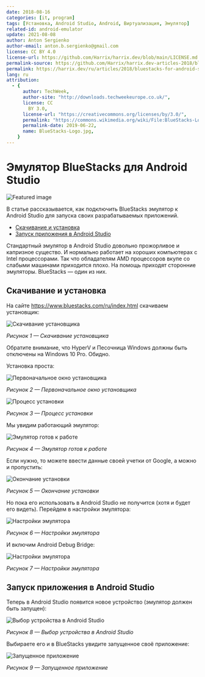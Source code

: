 ```yaml
---
date: 2018-08-16
categories: [it, program]
tags: [Установка, Android Studio, Android, Виртуализация, Эмулятор]
related-id: android-emulator
update: 2021-08-08
author: Anton Sergienko
author-email: anton.b.sergienko@gmail.com
license: CC BY 4.0
license-url: https://github.com/Harrix/harrix.dev/blob/main/LICENSE.md
permalink-source: https://github.com/Harrix/harrix.dev-articles-2018/blob/main/bluestacks-for-android-studio/bluestacks-for-android-studio.md
permalink: https://harrix.dev/ru/articles/2018/bluestacks-for-android-studio/
lang: ru
attribution:
  - {
      author: TechWeek,
      author-site: "http://downloads.techweekeurope.co.uk/",
      license: CC
        BY 3.0,
      license-url: "https://creativecommons.org/licenses/by/3.0/",
      permalink: "https://commons.wikimedia.org/wiki/File:BlueStacks-Logo.jpg",
      permalink-date: 2019-06-22,
      name: BlueStacks-Logo.jpg,
    }
---
```


# Эмулятор BlueStacks для Android Studio

![Featured image](featured-image.svg)

В статье рассказывается, как подключить BlueStacks эмулятор к Android Studio для запуска своих разрабатываемых приложений.

- [Скачивание и установка](#скачивание-и-установка)
- [Запуск приложения в Android Studio](#запуск-приложения-в-android-studio)

Стандартный эмулятор в Android Studio довольно прожорливое и капризное существо. И нормально работает на хороших компьютерах с Intel процессорами. Так что обладателям AMD процессоров вкупе со слабыми машинами приходится плохо. На помощь приходят сторонние эмуляторы. BlueStacks — один из них.

## Скачивание и установка

На сайте <https://www.bluestacks.com/ru/index.html> скачиваем установщик:

![Скачивание установщика](img/download.png)

_Рисунок 1 — Скачивание установщика_

Обратите внимание, что HyperV и Песочница Windows должны быть отключены на Windows 10 Pro. Обидно.

Установка проста:

![Первоначальное окно установщика](img/install_01.png)

_Рисунок 2 — Первоначальное окно установщика_

![Процесс установки](img/install_02.png)

_Рисунок 3 — Процесс установки_

Мы увидим работающий эмулятор:

![Эмулятор готов к работе](img/blue-stacks.png)

_Рисунок 4 — Эмулятор готов к работе_

Если нужно, то можете ввести данные своей учетки от Google, а можно и пропустить:

![Окончание установки](img/install_03.png)

_Рисунок 5 — Окончание установки_

Но пока его использовать в Android Studio не получится (хотя и будет его видеть). Перейдем в настройки эмулятора:

![Настройки эмулятора](img/settings_01.png)

_Рисунок 6 — Настройки эмулятора_

И включим Android Debug Bridge:

![Настройки эмулятора](img/settings_02.png)

_Рисунок 7 — Настройки эмулятора_

## Запуск приложения в Android Studio

Теперь в Android Studio появится новое устройство (эмулятор должен быть запущен):

![Выбор устройства в Android Studio](img/run_01.png)

_Рисунок 8 — Выбор устройства в Android Studio_

Выбираете его и в BlueStacks увидите запущенное своё приложение:

![Запущенное приложение](img/run_02.png)

_Рисунок 9 — Запущенное приложение_
